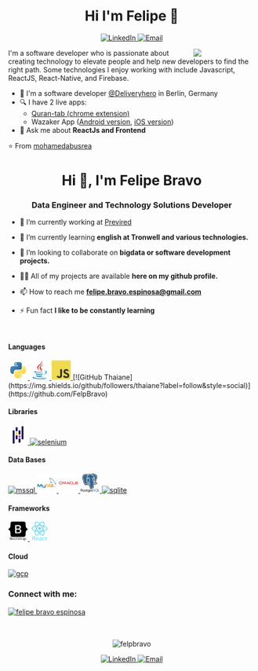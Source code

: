 <h1 align="center">Hi I'm Felipe 👋</h1>
<p align="center">
  <a href="https://www.linkedin.com/in/felipe-bravo-espinosa-aab013163/" target="_blank">
    <img alt="LinkedIn" src="https://img.shields.io/badge/LinkedIn-@felipebravoespinosa-blue?style=flat&logo=linkedin">
  </a>
  <a href="mailto:felipe.bravo.espinosa@gmail.com">
    <img alt="Email" src="https://img.shields.io/badge/Email-felipe.bravo.espinosa@gmail.com-blue?style=flat&logo=gmail">
  </a>
</p>
  
  <img src="https://github.com/mohamedabusrea/mohamedabusrea/blob/master/profile-img.png" align="right" width="25%"/>

I'm a software developer who is passionate about creating technology to elevate people and help new developers to find the right path. Some technologies I enjoy working with include Javascript, ReactJS, React-Native, and Firebase.

- 🔭 I'm a software developer [@Deliveryhero](https://www.deliveryhero.com/) in Berlin, Germany
- 🔍 I have 2 live apps: 
  - [Quran-tab (chrome extension)](https://chrome.google.com/webstore/detail/quran-tab/afaihcdgkjebgabomemccdneglknjkdd)
  - Wazaker App ([Android version](https://play.google.com/store/apps/details?id=com.wazakerdailyaya&gl=DE), [iOS version](https://apps.apple.com/app/apple-store/id1453500014))
- 💬 Ask me about **ReactJs and Frontend**



⭐ From [mohamedabusrea](https://github.com/mohamedabusrea)


<h1 align="center">Hi 👋, I'm Felipe Bravo</h1>
<h3 align="center">Data Engineer and Technology Solutions Developer</h3>

- 🔭 I’m currently working at [Previred](https://www.previred.com/)

- 🌱 I’m currently learning **english at Tronwell and various technologies.**

- 👯 I’m looking to collaborate on **bigdata or software development projects.**

- 👨‍💻 All of my projects are available **here on my github profile.**

- 📫 How to reach me **felipe.bravo.espinosa@gmail.com**

- ⚡ Fun fact **I like to be constantly learning**

</br>

<!-- Lenguajes -->
<h4 align="left">Languages</h4>
<p align="left">
  <a href="https://www.python.org" target="_blank" rel="noreferrer"> 
    <img src="https://raw.githubusercontent.com/devicons/devicon/master/icons/python/python-original.svg" alt="python" width="40" height="40"/> 
  </a> 
  <a href="https://www.java.com" target="_blank" rel="noreferrer">
    <img src="https://raw.githubusercontent.com/devicons/devicon/master/icons/java/java-original.svg" alt="java" width="40" height="40"/>
  </a>
  <a href="https://developer.mozilla.org/en-US/docs/Web/JavaScript" target="_blank" rel="noreferrer">
    <img src="https://raw.githubusercontent.com/devicons/devicon/master/icons/javascript/javascript-original.svg" alt="javascript" width="40" height="40"/>
  </a>
  [![GitHub Thaiane](https://img.shields.io/github/followers/thaiane?label=follow&style=social)](https://github.com/FelpBravo)
</p>

<!-- Librerías -->
<h4 align="left">Libraries</h4>
<p align="left">
  <a href="https://pandas.pydata.org/" target="_blank" rel="noreferrer">
    <img src="https://raw.githubusercontent.com/devicons/devicon/2ae2a900d2f041da66e950e4d48052658d850630/icons/pandas/pandas-original.svg" alt="pandas" width="40" height="40"/>
  </a>
  <a href="https://www.selenium.dev" target="_blank" rel="noreferrer">
    <img src="https://raw.githubusercontent.com/detain/svg-logos/780f25886640cef088af994181646db2f6b1a3f8/svg/selenium-logo.svg" alt="selenium" width="40" height="40"/>
  </a>
</p>


<!-- Bases de Datos -->
<h4 align="left">Data Bases</h4>
<p align="left">
  <a href="https://www.microsoft.com/en-us/sql-server" target="_blank" rel="noreferrer" style="margin-right">
    <img src="https://www.svgrepo.com/show/303229/microsoft-sql-server-logo.svg" alt="mssql" width="40" height="40"/>
  </a>
  <a href="https://www.mysql.com/" target="_blank" rel="noreferrer"  style="margin-right">
    <img src="https://raw.githubusercontent.com/devicons/devicon/master/icons/mysql/mysql-original-wordmark.svg" alt="mysql" width="40" height="40"/>
  </a>
  <a href="https://www.oracle.com/" target="_blank" rel="noreferrer">
    <img src="https://raw.githubusercontent.com/devicons/devicon/master/icons/oracle/oracle-original.svg" alt="oracle" width="40" height="40"/>
  </a>
  <a href="https://www.postgresql.org" target="_blank" rel="noreferrer">
    <img src="https://raw.githubusercontent.com/devicons/devicon/master/icons/postgresql/postgresql-original-wordmark.svg" alt="postgresql" width="40" height="40"/>
  </a>
  <a href="https://www.sqlite.org/" target="_blank" rel="noreferrer">
    <img src="https://www.vectorlogo.zone/logos/sqlite/sqlite-icon.svg" alt="sqlite" width="40" height="40"/>
  </a>
</p>

<!-- Frameworks -->
<h4 align="left">Frameworks</h4>
<p align="left">
  <a href="https://getbootstrap.com" target="_blank" rel="noreferrer">
    <img src="https://raw.githubusercontent.com/devicons/devicon/master/icons/bootstrap/bootstrap-plain-wordmark.svg" alt="bootstrap" width="40" height="40"/>
  </a>
  <a href="https://reactjs.org/" target="_blank" rel="noreferrer">
    <img src="https://raw.githubusercontent.com/devicons/devicon/master/icons/react/react-original-wordmark.svg" alt="react" width="40" height="40"/>
  </a>
</p>

<!-- Nubes -->
<h4 align="left">Cloud</h4>
<p align="left">
  <a href="https://cloud.google.com" target="_blank" rel="noreferrer">
    <img src="https://www.vectorlogo.zone/logos/google_cloud/google_cloud-icon.svg" alt="gcp" width="40" height="40"/>
  </a>
</p>

<h3 align="left">Connect with me:</h3>
<p align="left">
<a href="https://www.linkedin.com/in/felipe-bravo-espinosa-aab013163/" target="blank"><img align="center" src="https://raw.githubusercontent.com/rahuldkjain/github-profile-readme-generator/master/src/images/icons/Social/linked-in-alt.svg" alt="felipe bravo espinosa" height="30" width="40" /></a>
</p>

</br>
</br>
<div align="center">
  <img src="https://github-readme-streak-stats.herokuapp.com/?user=felpbravo" alt="felpbravo" />
</div>

<p align="center">
  <a href="https://www.linkedin.com/in/felipe-bravo-espinosa-aab013163/" target="_blank">
    <img alt="LinkedIn" src="https://img.shields.io/badge/LinkedIn-@felipebravoespinosa-blue?style=flat&logo=linkedin">
  </a>
  <a href="mailto:felipe.bravo.espinosa@gmail.com">
    <img alt="Email" src="https://img.shields.io/badge/Email-felipe.bravo.espinosa@gmail.com-blue?style=flat&logo=gmail">
  </a>
</p>

